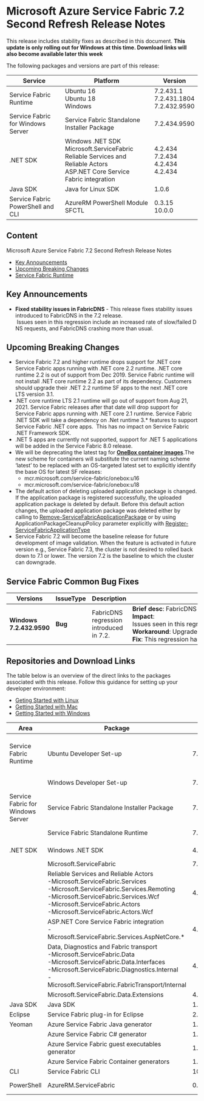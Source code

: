 # Microsoft Azure Service Fabric 7.2 Second Refresh Release Notes

This release includes stability fixes as described in this document. **This update is only rolling out for Windows at this time. Download links will also become available later this week**

The following packages and versions are part of this release:

| Service | Platform | Version |
|---------|----------|---------|
|Service Fabric Runtime| Ubuntu 16 <br> Ubuntu 18 <br> Windows | 7.2.431.1 <br> 7.2.431.1804 <br> 7.2.432.9590 |
|Service Fabric for Windows Server|Service Fabric Standalone Installer Package | 7.2.434.9590 |
|.NET SDK |Windows .NET SDK <br> Microsoft.ServiceFabric <br> Reliable Services and Reliable Actors <br> ASP.NET Core Service Fabric integration| 4.2.434 <br> 7.2.434 <br> 4.2.434 <br> 4.2.434 |
|Java SDK  |Java for Linux SDK  | 1.0.6 |
|Service Fabric PowerShell and CLI | AzureRM PowerShell Module  <br> SFCTL | 0.3.15 <br> 10.0.0 |

## Content 

Microsoft Azure Service Fabric 7.2 Second Refresh Release Notes

* [Key Announcements](#key-announcements)
* [Upcoming Breaking Changes](#breaking-changes)
* [Service Fabric Runtime](#service-fabric-runtime)

## Key Announcements

* **Fixed stability issues in FabricDNS** - This release fixes stability issues introduced to FabricDNS in the 7.2 release.  Issues seen in this regression include an increased rate of slow/failed DNS requests, and FabricDNS crashing more than usual.

## Upcoming Breaking Changes

- Service Fabric 7.2 and higher runtime drops support for .NET core Service Fabric apps running with .NET core 2.2 runtime. .NET core runtime 2.2 is out of support from Dec 2019. Service Fabric runtime will not install .NET core runtime 2.2 as part of its dependency. Customers should upgrade their .NET 2.2 runtime SF apps to the next .NET core LTS version 3.1.
- .NET core runtime LTS 2.1 runtime will go out of support from Aug 21, 2021. Service Fabric releases after that date will drop support for Service Fabric apps running with .NET core 2.1 runtime. Service Fabric .NET SDK will take a dependency on .Net runtime 3.* features to support Service Fabric .NET core apps.  This has no impact on Service Fabric .NET Framework SDK.
- .NET 5 apps are currently not supported, support for .NET 5 applications will be added in the Service Fabric 8.0 release.
- We will be deprecating the latest tag for [**OneBox container images**](https://hub.docker.com/_/microsoft-service-fabric-onebox).The new scheme for containers will substitute the current naming scheme ‘latest’ to be replaced with an OS-targeted latest set to explicitly identify the base OS for latest SF releases:
    - mcr.microsoft.com/service-fabric/onebox:u16
    - mcr.microsoft.com/service-fabric/onebox:u18
- The default action of deleting uploaded application package is changed. If the application package is registered successfully, the uploaded application package is deleted by default. Before this default action changes, the uploaded application package was deleted either by calling to [Remove-ServiceFabricApplicationPackage](https://docs.microsoft.com/en-us/powershell/module/servicefabric/remove-servicefabricapplicationpackage) or by using ApplicationPackageCleanupPolicy parameter explicitly with [Register-ServiceFabricApplicationType](https://docs.microsoft.com/en-us/powershell/module/servicefabric/register-servicefabricapplicationtype)
- Service Fabric 7.2 will become the baseline release for future development of image validation. When the feature is activated in future version e.g., Service Fabric 7.3, the cluster is not desired to rolled back down to 7.1 or lower. The version 7.2 is the baseline to which the cluster can downgrade.

## Service Fabric Common Bug Fixes

| Versions | IssueType | Description | Resolution | 
|-|-|-|-|
| **Windows 7.2.432.9590** | **Bug** |FabricDNS regression introduced in 7.2.|**Brief desc**: FabricDNS would not behave as expected after upgrading to 7.2.<br> **Impact**: Issues seen in this regression include an increased rate of slow/failed DNS requests, and FabricDNS crashing more than usual. <br> **Workaround**: Upgrade to 7.2 CU2. <br> **Fix**: This regression has been fixed as part the CU2 release.


## Repositories and Download Links
The table below is an overview of the direct links to the packages associated with this release. 
Follow this guidance for setting up your developer environment: 
* [Geting Started with Linux](https://docs.microsoft.com/azure/service-fabric/service-fabric-get-started-linux)
* [Getting Started with Mac](https://docs.microsoft.com/azure/service-fabric/service-fabric-get-started-mac)
* [Getting Started with Windows](https://docs.microsoft.com/azure/service-fabric/service-fabric-get-started)

| Area | Package | Version | Repository | Direct Download Link |
|-|-|-|-|-|
|Service Fabric Runtime |Ubuntu Developer Set-up | 7.2.431.1 |N/A | Cluster Runtime: https://apt-mo.trafficmanager.net/repos/servicefabric/pool/main/s/servicefabric <br> Service Fabric SDK for local cluster setup: https://apt-mo.trafficmanager.net/repos/servicefabric/pool/main/s/servicefabricsdkcommon/ <br> Container image: https://hub.docker.com/r/microsoft/service-fabric-onebox/ 
|| Windows Developer Set-up| 7.2.434.9590 | N/A | https://download.microsoft.com/download/4/f/1/4f1d5cd7-4a39-493e-814b-7ccdb671dcd7/MicrosoftServiceFabric.7.2.434.9590.exe |
| Service Fabric for Windows Server |Service Fabric Standalone Installer Package | 7.2.434.9590 |N/A | https://download.microsoft.com/download/8/3/6/836E3E99-A300-4714-8278-96BC3E8B5528/7.2.434.9590/Microsoft.Azure.ServiceFabric.WindowsServer.7.2.434.9590.zip |
||Service Fabric Standalone Runtime | 7.2.434.9590 |N/A | https://download.microsoft.com/download/B/0/B/B0BCCAC5-65AA-4BE3-AB13-D5FF5890F4B5/7.2.434.9590/MicrosoftAzureServiceFabric.7.2.434.9590.cab |
|.NET SDK |Windows .NET SDK | 4.2.434 |N/A | https://download.microsoft.com/download/4/f/1/4f1d5cd7-4a39-493e-814b-7ccdb671dcd7/MicrosoftServiceFabricSDK.4.2.434.msi |
||Microsoft.ServiceFabric | 7.2.434 |N/A |https://www.nuget.org |
||Reliable Services and Reliable Actors<br>\-Microsoft.ServiceFabric.Services<br>\-Microsoft.ServiceFabric.Services.Remoting<br>\-Microsoft.ServiceFabric.Services.Wcf <br>\-Microsoft.ServiceFabric.Actors <br>\-Microsoft.ServiceFabric.Actors.Wcf | 4.2.434 |https://github.com/Azure/service-fabric-services-and-actors-dotnet |https://www.nuget.org |
||ASP.NET Core Service Fabric integration<br>\-Microsoft.ServiceFabric.Services.AspNetCore.*| 4.2.434 |https://github.com/Azure/service-fabric-aspnetcore |https://www.nuget.org |
||Data, Diagnostics and Fabric transport<br>\-Microsoft.ServiceFabric.Data <br>\-Microsoft.ServiceFabric.Data.Interfaces <br>\-Microsoft.ServiceFabric.Diagnostics.Internal <br>\-Microsoft.ServiceFabric.FabricTransport/Internal | 4.2.434 |N/A| https://www.nuget.org |
||Microsoft.ServiceFabric.Data.Extensions | 4.2.434 | N/A |https://www.nuget.org |
|Java SDK |Java SDK | 1.0.6 |N/A |https://mvnrepository.com/artifact/com.microsoft.servicefabric/sf-actors/1.0.6 |
|Eclipse |Service Fabric plug-in for Eclipse | 2.0.7 | N/A |N/A |
|Yeoman |Azure Service Fabric Java generator | 1.0.7 |https://github.com/Azure/generator-azuresfjava |N/A |
||Azure Service Fabric C# generator | 1.0.9 |https://github.com/Azure/generator-azuresfcsharp |N/A |
||Azure Service Fabric guest executables generator | 1.0.1 |https://github.com/Azure/generator-azuresfguest |N/A|
||Azure Service Fabric Container generators | 1.0.1 |https://github.com/Azure/generator-azuresfcontainer |N/A |
|CLI |Service Fabric CLI | 10.0.0 |https://github.com/Azure/service-fabric-cli |https://pypi.python.org/pypi/sfctl |
|PowerShell |AzureRM.ServiceFabric | 0.3.15 |https://github.com/Azure/azure-powershell/tree/preview/src/ResourceManager/ServiceFabric |https://www.powershellgallery.com/packages/AzureRM.ServiceFabric/0.3.15  |

